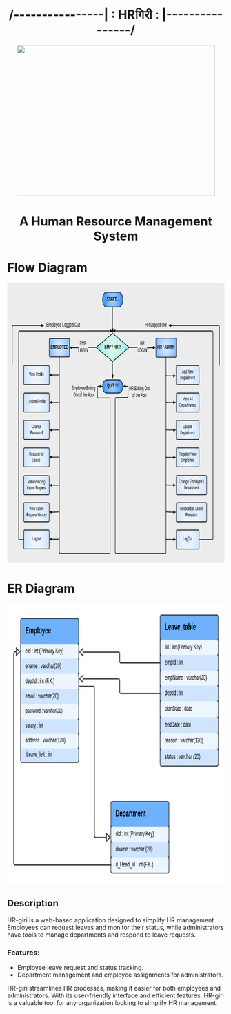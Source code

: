 #  <h1 align="center">/----------------| : HRगिरी : |----------------/</h1>
<p align="center">
  <img width="460" height="350" src="https://github.com/aks-samanta/dainty-swim-1179/blob/main/HRgiri/src/com/hrgiri/images/HR.png">
</p>
  <h1 align="center"> A Human Resource Management System </h1?
  <br>
  
   <h1> Flow Diagram </h1>

  <p align="center">
  <img width="960" height="650" src="HRgiri/bin/com/hrgiri/images/Hr-giri Flow Diagram.png">
</p>


<h1> ER Diagram </h1>

 <p align="center">
  <img width="960" height="650" src="HRgiri/bin/com/hrgiri/images/HR-giri ERD.png">
</p>



## Description 

HR-giri is a web-based application designed to simplify HR management. Employees can request leaves and monitor their status, while administrators have tools to manage departments and respond to leave requests.

### Features:
- Employee leave request and status tracking.
- Department management and employee assignments for administrators.

HR-giri streamlines HR processes, making it easier for both employees and administrators. With its user-friendly interface and efficient features, HR-giri is a valuable tool for any organization looking to simplify HR management.
